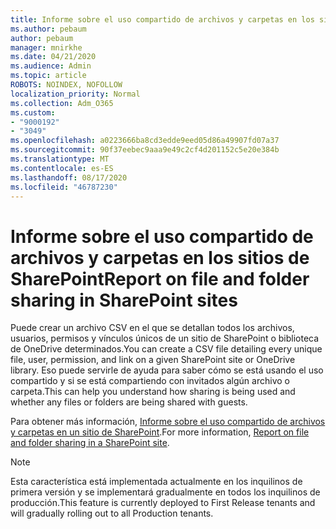 ```yaml
---
title: Informe sobre el uso compartido de archivos y carpetas en los sitios de SharePoint
ms.author: pebaum
author: pebaum
manager: mnirkhe
ms.date: 04/21/2020
ms.audience: Admin
ms.topic: article
ROBOTS: NOINDEX, NOFOLLOW
localization_priority: Normal
ms.collection: Adm_O365
ms.custom:
- "9000192"
- "3049"
ms.openlocfilehash: a0223666ba8cd3edde9eed05d86a49907fd07a37
ms.sourcegitcommit: 90f37eebec9aaa9e49c2cf4d201152c5e20e384b
ms.translationtype: MT
ms.contentlocale: es-ES
ms.lasthandoff: 08/17/2020
ms.locfileid: "46787230"
---
```

# <a name="report-on-file-and-folder-sharing-in-sharepoint-sites"></a><span data-ttu-id="0b5c2-102">Informe sobre el uso compartido de archivos y carpetas en los sitios de SharePoint</span><span class="sxs-lookup"><span data-stu-id="0b5c2-102">Report on file and folder sharing in SharePoint sites</span></span>

<span data-ttu-id="0b5c2-103">Puede crear un archivo CSV en el que se detallan todos los archivos, usuarios, permisos y vínculos únicos de un sitio de SharePoint o biblioteca de OneDrive determinados.</span><span class="sxs-lookup"><span data-stu-id="0b5c2-103">You can create a CSV file detailing every unique file, user, permission, and link on a given SharePoint site or OneDrive library.</span></span> <span data-ttu-id="0b5c2-104">Eso puede servirle de ayuda para saber cómo se está usando el uso compartido y si se está compartiendo con invitados algún archivo o carpeta.</span><span class="sxs-lookup"><span data-stu-id="0b5c2-104">This can help you understand how sharing is being used and whether any files or folders are being shared with guests.</span></span>

<span data-ttu-id="0b5c2-105">Para obtener más información, [Informe sobre el uso compartido de archivos y carpetas en un sitio de SharePoint](https://docs.microsoft.com/sharepoint/sharing-reports).</span><span class="sxs-lookup"><span data-stu-id="0b5c2-105">For more information, [Report on file and folder sharing in a SharePoint site](https://docs.microsoft.com/sharepoint/sharing-reports).</span></span>

> [!NOTE]
> <span data-ttu-id="0b5c2-106">Esta característica está implementada actualmente en los inquilinos de primera versión y se implementará gradualmente en todos los inquilinos de producción.</span><span class="sxs-lookup"><span data-stu-id="0b5c2-106">This feature is currently deployed to First Release tenants and will gradually rolling out to all Production tenants.</span></span>